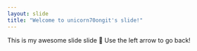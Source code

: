 ```yaml
---
layout: slide
title: "Welcome to unicorn70ongit's slide!"
---
```

This is my awesome slide slide :tada:
Use the left arrow to go back!
